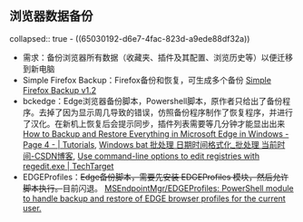## 浏览器数据备份
collapsed:: true
	- ((65030192-d6e7-4fac-823d-a9ede88df32a))
- 需求：备份浏览器所有数据（收藏夹、插件及其配置、浏览历史等）以便迁移到新电脑
- Simple Firefox Backup：Firefox备份和恢复，可生成多个备份 [Simple Firefox Backup v1.2](https://www.sordum.org/12298/simple-firefox-backup-v1-2/)
- bckedge：Edge浏览器备份脚本，Powershell脚本，原作者只给出了备份程序。去掉了因为显示周几导致的错误，仿照备份程序制作了恢复程序，并进行了汉化。在新机上恢复后会提示同步，插件列表需要等几分钟才能显出出来 [How to Backup and Restore Everything in Microsoft Edge in Windows - Page 4 - | Tutorials](https://www.tenforums.com/tutorials/159004-how-backup-restore-everything-microsoft-edge-windows-4.html), [Windows bat 批处理 日期时间格式化_批处理 当前时间-CSDN博客](https://blog.csdn.net/B11050729/article/details/131291067), [Use command-line options to edit registries with regedit.exe | TechTarget](https://www.techtarget.com/searchwindowsserver/tip/Command-line-options-for-Regeditexe)
- EDGEProfiles：~~Edge备份脚本，需要先安装 EDGEProfiles 模块，然后允许脚本执行。~~目前闪退。 [MSEndpointMgr/EDGEProfiles: PowerShell module to handle backup and restore of EDGE browser profiles for the current user.](https://github.com/MSEndpointMgr/EDGEProfiles)